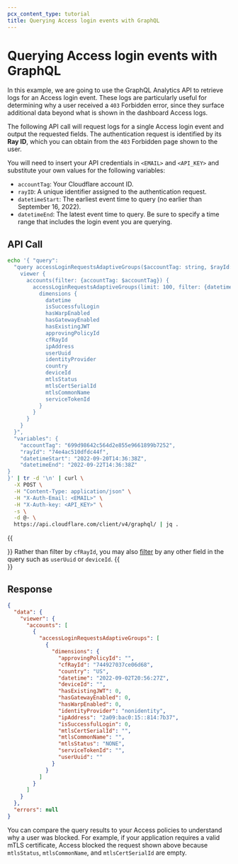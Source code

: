 ```yaml
---
pcx_content_type: tutorial
title: Querying Access login events with GraphQL
---
```


# Querying Access login events with GraphQL

In this example, we are going to use the GraphQL Analytics API to retrieve logs for an Access login event. These logs are particularly useful for determining why a user received a `403` Forbidden error, since they surface additional data beyond what is shown in the dashboard Access logs.

The following API call will request logs for a single Access login event and output the requested fields. The authentication request is identified by its **Ray ID**, which you can obtain from the `403` Forbidden page shown to the user.

You will need to insert your API credentials in `<EMAIL>` and `<API_KEY>` and substitute your own values for the following variables:

- `accountTag`: Your Cloudflare account ID.
- `rayID`: A unique identifier assigned to the authentication request.
- `datetimeStart`: The earliest event time to query (no earlier than September 16, 2022).
- `datetimeEnd`: The latest event time to query. Be sure to specify a time range that includes the login event you are querying.

## API Call

```bash
echo '{ "query":
  "query accessLoginRequestsAdaptiveGroups($accountTag: string, $rayId: string, $datetimeStart: string, $datetimeEnd: string) {
    viewer {
      accounts(filter: {accountTag: $accountTag}) {
        accessLoginRequestsAdaptiveGroups(limit: 100, filter: {datetime_geq: $datetimeStart, datetime_leq: $datetimeEnd, cfRayId: $rayId}, orderBy: [datetime_ASC]) {
          dimensions {
            datetime
            isSuccessfulLogin
            hasWarpEnabled
            hasGatewayEnabled
            hasExistingJWT
            approvingPolicyId
            cfRayId
            ipAddress
            userUuid
            identityProvider
            country
            deviceId
            mtlsStatus
            mtlsCertSerialId
            mtlsCommonName
            serviceTokenId
          }
        }
      }
    }
  }",
  "variables": {
    "accountTag": "699d98642c564d2e855e9661899b7252",
    "rayId": "74e4ac510dfdc44f",
    "datetimeStart": "2022-09-20T14:36:38Z",
    "datetimeEnd": "2022-09-22T14:36:38Z"
}
}' | tr -d '\n' | curl \
  -X POST \
  -H "Content-Type: application/json" \
  -H "X-Auth-Email: <EMAIL>" \
  -H "X-Auth-key: <API_KEY>" \
  -s \
  -d @- \
  https://api.cloudflare.com/client/v4/graphql/ | jq .
```

{{<Aside type="note">}}
Rather than filter by `cfRayId`, you may also [filter](/analytics/graphql-api/features/filtering/) by any other field in the query such as `userUuid` or `deviceId`.
{{</Aside>}}

## Response

```json
{
  "data": {
    "viewer": {
      "accounts": [
        {
          "accessLoginRequestsAdaptiveGroups": [
            {
              "dimensions": {
                "approvingPolicyId": "",
                "cfRayId": "744927037ce06d68",
                "country": "US",
                "datetime": "2022-09-02T20:56:27Z",
                "deviceId": "",
                "hasExistingJWT": 0,
                "hasGatewayEnabled": 0,
                "hasWarpEnabled": 0,
                "identityProvider": "nonidentity",
                "ipAddress": "2a09:bac0:15::814:7b37",
                "isSuccessfulLogin": 0,
                "mtlsCertSerialId": "",
                "mtlsCommonName": "",
                "mtlsStatus": "NONE",
                "serviceTokenId": "",
                "userUuid": ""
              }
            }
          ]
        }
      ]
    }
  },
  "errors": null
}
```

You can compare the query results to your Access policies to understand why a user was blocked. For example, if your application requires a valid mTLS certificate, Access blocked the request shown above because `mtlsStatus`, `mtlsCommonName`, and `mtlsCertSerialId` are empty.
